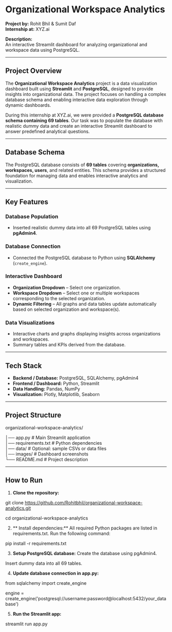# Organizational Workspace Analytics

**Project by:** Rohit Bhil & Sumit Daf  
**Internship at:** XYZ.ai  

**Description:**  
An interactive Streamlit dashboard for analyzing organizational and workspace data using PostgreSQL.

---

## Project Overview

The **Organizational Workspace Analytics** project is a data visualization dashboard built using **Streamlit** and **PostgreSQL**, designed to provide insights into organizational data. The project focuses on handling a complex database schema and enabling interactive data exploration through dynamic dashboards.  

During this internship at XYZ.ai, we were provided a **PostgreSQL database schema containing 69 tables**. Our task was to populate the database with realistic dummy data and create an interactive Streamlit dashboard to answer predefined analytical questions.

---

## Database Schema

The PostgreSQL database consists of **69 tables** covering **organizations, workspaces, users**, and related entities. This schema provides a structured foundation for managing data and enables interactive analytics and visualization.

---

## Key Features

### Database Population
- Inserted realistic dummy data into all 69 PostgreSQL tables using **pgAdmin4**.

### Database Connection
- Connected the PostgreSQL database to Python using **SQLAlchemy** (`create_engine`).

### Interactive Dashboard
- **Organization Dropdown** – Select one organization.  
- **Workspace Dropdown** – Select one or multiple workspaces corresponding to the selected organization.  
- **Dynamic Filtering** – All graphs and data tables update automatically based on selected organization and workspace(s).

### Data Visualizations
- Interactive charts and graphs displaying insights across organizations and workspaces.  
- Summary tables and KPIs derived from the database.

---

## Tech Stack

- **Backend / Database:** PostgreSQL, SQLAlchemy, pgAdmin4  
- **Frontend / Dashboard:** Python, Streamlit  
- **Data Handling:** Pandas, NumPy  
- **Visualization:** Plotly, Matplotlib, Seaborn  

---

## Project Structure

organizational-workspace-analytics/

│── app.py # Main Streamlit application   
│── requirements.txt # Python dependencies  
│── data/ # Optional: sample CSVs or data files  
│── images/ # Dashboard screenshots  
└── README.md # Project description 


---

## How to Run

1. **Clone the repository:**

git clone https://github.com/Rohitbhil/organizational-workspace-analytics.git

cd organizational-workspace-analytics


2. ** Install dependencies:**
All required Python packages are listed in requirements.txt. Run the following command:

pip install -r requirements.txt


3. **Setup PostgreSQL database:**
Create the database using pgAdmin4.

Insert dummy data into all 69 tables.

4. **Update database connection in app.py:**

from sqlalchemy import create_engine

engine = create_engine('postgresql://username:password@localhost:5432/your_database')


5. **Run the Streamlit app:**

streamlit run app.py


